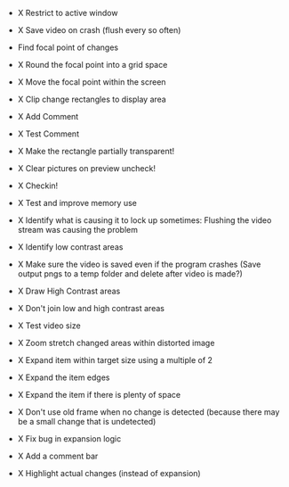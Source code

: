 ﻿- X Restrict to active window
- X Save video on crash (flush every so often)
- Find focal point of changes
- X Round the focal point into a grid space
- X Move the focal point within the screen
- X Clip change rectangles to display area
- X Add Comment
- X Test Comment
- X Make the rectangle partially transparent!
- X Clear pictures on preview uncheck!
- X Checkin!
- X Test and improve memory use
- X Identify what is causing it to lock up sometimes: Flushing the video stream was causing the problem
- X Identify low contrast areas
- X Make sure the video is saved even if the program crashes (Save output pngs to a temp folder and delete after video is made?)
- X Draw High Contrast areas
- X Don't join low and high contrast areas
- X Test video size
- X Zoom stretch changed areas within distorted image
- X Expand item within target size using a multiple of 2

- X Expand the item edges
- X Expand the item if there is plenty of space

- X Don't use old frame when no change is detected (because there may be a small change that is undetected)
- X Fix bug in expansion logic

- X Add a comment bar
- X Highlight actual changes (instead of expansion)

